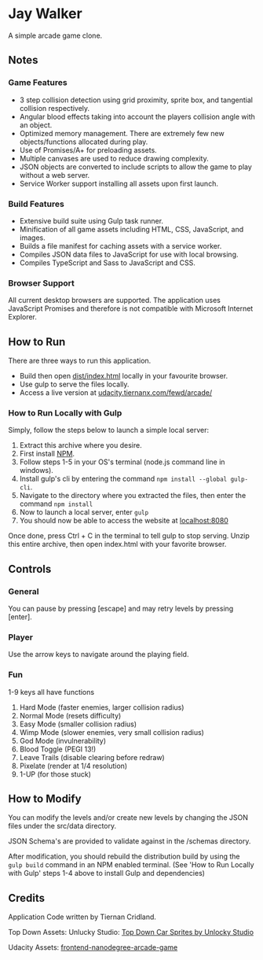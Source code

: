 # Jay Walker

A simple arcade game clone.

## Notes

### Game Features

- 3 step collision detection using grid proximity, sprite box, and tangential collision respectively.
- Angular blood effects taking into account the players collision angle with an object.
- Optimized memory management. There are extremely few new objects/functions allocated during play.
- Use of Promises/A+ for preloading assets.
- Multiple canvases are used to reduce drawing complexity.
- JSON objects are converted to include scripts to allow the game to play without a web server.
- Service Worker support installing all assets upon first launch.

### Build Features

- Extensive build suite using Gulp task runner.
- Minification of all game assets including HTML, CSS, JavaScript, and images.
- Builds a file manifest for caching assets with a service worker.
- Compiles JSON data files to JavaScript for use with local browsing.
- Compiles TypeScript and Sass to JavaScript and CSS.

### Browser Support

All current desktop browsers are supported. The application uses JavaScript Promises and therefore is not compatible with Microsoft Internet Explorer.

## How to Run

There are three ways to run this application.

- Build then open [dist/index.html](dist/index.html) locally in your favourite browser.
- Use gulp to serve the files locally.
- Access a live version at [udacity.tiernanx.com/fewd/arcade/](http://udacity.tiernanx.com/fewd/arcade/)

### How to Run Locally with Gulp

Simply, follow the steps below to launch a simple local server:

1. Extract this archive where you desire.
2. First install [NPM](https://www.npmjs.com/).
3. Follow steps 1-5 in your OS's terminal (node.js command line in windows).
3. Install gulp's cli by entering the command `npm install --global gulp-cli`.
4. Navigate to the directory where you extracted the files, then enter the command `npm install`
5. Now to launch a local server, enter `gulp`
6. You should now be able to access the website at [localhost:8080](http://localhost:8080)

Once done, press Ctrl + C in the terminal to tell gulp to stop serving.
Unzip this entire archive, then open index.html with your favorite browser.

## Controls

### General

You can pause by pressing [escape] and may retry levels by pressing [enter].

### Player

Use the arrow keys to navigate around the playing field.

### Fun

1-9 keys all have functions

1. Hard Mode (faster enemies, larger collision radius)
2. Normal Mode (resets difficulty)
3. Easy Mode (smaller collision radius)
4. Wimp Mode (slower enemies, very small collision radius)
5. God Mode (invulnerability)
6. Blood Toggle (PEGI 13!)
7. Leave Trails (disable clearing before redraw)
8. Pixelate (render at 1/4 resolution)
9. 1-UP (for those stuck)

## How to Modify

You can modify the levels and/or create new levels by changing the JSON files under the src/data directory.

JSON Schema's are provided to validate against in the /schemas directory.

After modification, you should rebuild the distribution build by using the `gulp build` command in an NPM enabled terminal. (See 'How to Run Locally with Gulp' steps 1-4 above to install Gulp and dependencies)

## Credits

Application Code written by Tiernan Cridland.

Top Down Assets: Unlucky Studio: [Top Down Car Sprites by Unlocky Studio](http://opengameart.org/content/free-top-down-car-sprites-by-unlucky-studio)

Udacity Assets: [frontend-nanodegree-arcade-game](https://github.com/udacity/frontend-nanodegree-arcade-game)